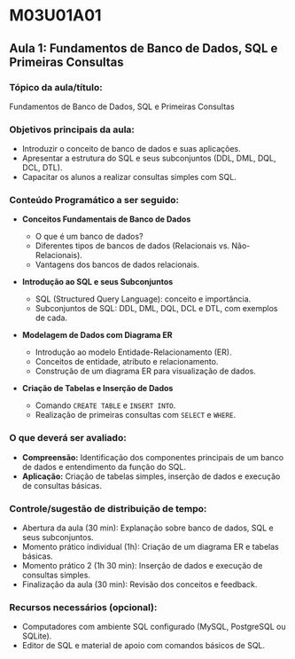 # M03U01A01

## **Aula 1: Fundamentos de Banco de Dados, SQL e Primeiras Consultas**

### **Tópico da aula/título:**

Fundamentos de Banco de Dados, SQL e Primeiras Consultas

### **Objetivos principais da aula:**

- Introduzir o conceito de banco de dados e suas aplicações.
- Apresentar a estrutura do SQL e seus subconjuntos (DDL, DML, DQL, DCL, DTL).
- Capacitar os alunos a realizar consultas simples com SQL.

### **Conteúdo Programático a ser seguido:**

- **Conceitos Fundamentais de Banco de Dados**
  - O que é um banco de dados?
  - Diferentes tipos de bancos de dados (Relacionais vs. Não-Relacionais).
  - Vantagens dos bancos de dados relacionais.

- **Introdução ao SQL e seus Subconjuntos**
  - SQL (Structured Query Language): conceito e importância.
  - Subconjuntos de SQL: DDL, DML, DQL, DCL e DTL, com exemplos de cada.

- **Modelagem de Dados com Diagrama ER**
  - Introdução ao modelo Entidade-Relacionamento (ER).
  - Conceitos de entidade, atributo e relacionamento.
  - Construção de um diagrama ER para visualização de dados.

- **Criação de Tabelas e Inserção de Dados**
  - Comando `CREATE TABLE` e `INSERT INTO`.
  - Realização de primeiras consultas com `SELECT` e `WHERE`.

### **O que deverá ser avaliado:**

- **Compreensão:** Identificação dos componentes principais de um banco de dados e entendimento da função do SQL.
- **Aplicação:** Criação de tabelas simples, inserção de dados e execução de consultas básicas.

### **Controle/sugestão de distribuição de tempo:**

- Abertura da aula (30 min): Explanação sobre banco de dados, SQL e seus subconjuntos.
- Momento prático individual (1h): Criação de um diagrama ER e tabelas básicas.
- Momento prático 2 (1h 30 min): Inserção de dados e execução de consultas simples.
- Finalização da aula (30 min): Revisão dos conceitos e feedback.

### **Recursos necessários (opcional):**

- Computadores com ambiente SQL configurado (MySQL, PostgreSQL ou SQLite).
- Editor de SQL e material de apoio com comandos básicos de SQL.
